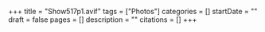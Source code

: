 +++
title = "Show517p1.avif"
tags = ["Photos"]
categories = []
startDate = ""
draft = false
pages = []
description = ""
citations = []
+++

